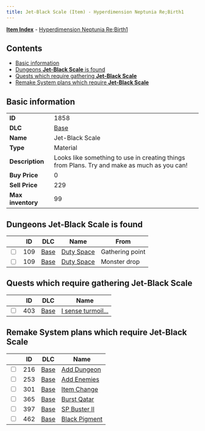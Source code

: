 ```yaml
---
title: Jet-Black Scale (Item) - Hyperdimension Neptunia Re;Birth1
---
```


[**Item Index**](/neptunia/rb1/item/index.html) - [Hyperdimension Neptunia Re;Birth1](/neptunia/rb1)

## Contents

- [Basic information](#basic-information)
- [Dungeons **Jet-Black Scale** is found](#dungeons-jet-black-scale-is-found)
- [Quests which require gathering **Jet-Black Scale**](#quests-which-require-gathering-jet-black-scale)
- [Remake System plans which require **Jet-Black Scale**](#remake-system-plans-which-require-jet-black-scale)
## Basic information

|   |   |
| -- | -- |
| **ID** | 1858 |
| **DLC** | [Base](/neptunia/rb1/dlc/1-base.html) |
| **Name** | Jet-Black Scale |
| **Type** | Material |
| **Description** | Looks like something to use in creating things from Plans. Try and make as much as you can! |
| **Buy Price** | 0 |
| **Sell Price** | 229 |
| **Max inventory** | 99 |


## Dungeons **Jet-Black Scale** is found

|    | ID | DLC | Name | From |
| -- | -- | --- | ---- | ---- |
| <input type="checkbox" id="rb1-dungeon-1-109" class="trackbox" /> | 109 | [Base](/neptunia/rb1/dlc/1-base.html) | [Duty Space](/neptunia/rb1/dungeon/1-109-duty-space.html) | Gathering point |
| <input type="checkbox" id="rb1-dungeon-1-109" class="trackbox" /> | 109 | [Base](/neptunia/rb1/dlc/1-base.html) | [Duty Space](/neptunia/rb1/dungeon/1-109-duty-space.html) | Monster drop |


## Quests which require gathering **Jet-Black Scale**

|    | ID | DLC | Name |
| -- | -- | --- | ---- |
| <input type="checkbox" id="rb1-quest-1-403" class="trackbox" /> | 403 | [Base](/neptunia/rb1/dlc/1-base.html) | [I sense turmoil...](/neptunia/rb1/quest/1-403-i-sense-turmoil.html) |


## Remake System plans which require **Jet-Black Scale**

|    | ID | DLC | Name |
| -- | -- | --- | ---- |
| <input type="checkbox" id="rb1-quest-1-216" class="trackbox" /> | 216 | [Base](/neptunia/rb1/dlc/1-base.html) | [Add Dungeon](/neptunia/rb1/quest/1-216-add-dungeon.html) |
| <input type="checkbox" id="rb1-quest-1-253" class="trackbox" /> | 253 | [Base](/neptunia/rb1/dlc/1-base.html) | [Add Enemies](/neptunia/rb1/quest/1-253-add-enemies.html) |
| <input type="checkbox" id="rb1-quest-1-301" class="trackbox" /> | 301 | [Base](/neptunia/rb1/dlc/1-base.html) | [Item Change](/neptunia/rb1/quest/1-301-item-change.html) |
| <input type="checkbox" id="rb1-quest-1-365" class="trackbox" /> | 365 | [Base](/neptunia/rb1/dlc/1-base.html) | [Burst Qatar](/neptunia/rb1/quest/1-365-burst-qatar.html) |
| <input type="checkbox" id="rb1-quest-1-397" class="trackbox" /> | 397 | [Base](/neptunia/rb1/dlc/1-base.html) | [SP Buster II](/neptunia/rb1/quest/1-397-sp-buster-ii.html) |
| <input type="checkbox" id="rb1-quest-1-462" class="trackbox" /> | 462 | [Base](/neptunia/rb1/dlc/1-base.html) | [Black Pigment](/neptunia/rb1/quest/1-462-black-pigment.html) |
